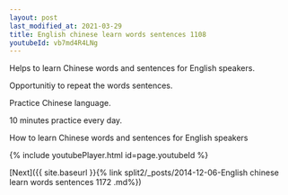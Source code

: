 ```yaml
---
layout: post
last_modified_at: 2021-03-29
title: English chinese learn words sentences 1108 
youtubeId: vb7md4R4LNg
---
```

 
 
Helps to learn Chinese words and sentences for English speakers.

Opportunitiy to repeat the words sentences. 

Practice Chinese language. 
 
10 minutes practice every day. 
 
How to learn Chinese words and sentences for English speakers 
 
{% include youtubePlayer.html id=page.youtubeId %}
 
 
[Next]({{ site.baseurl }}{% link  split2/_posts/2014-12-06-English chinese learn words sentences 1172 .md%})
 
